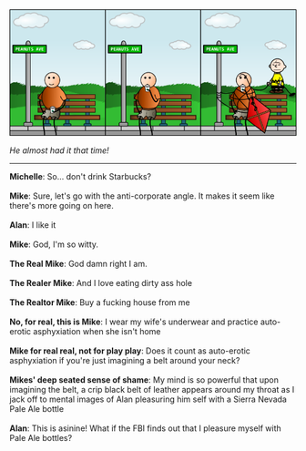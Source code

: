 <!--
.. title: It's a Web Comic, Charlie Brown!
.. slug: its-a-web-comic-charlie-brown
.. date: 2009/08/11 00:00:00
.. tags: 
.. link: 
.. description: 
-->

<a href='its-a-web-comic-charlie-brown.html' title='View comments'>
<img class='comic' src='../assets/comics/20090811.png' />
</a>

<em>He almost had it that time!</em>

<!-- TEASER_END -->
<hr />

<div class='comments'>
<b>Michelle</b>: So... don't drink Starbucks?<br /><br />
<b>Mike</b>: Sure, let's go with the anti-corporate angle.  It makes it seem like there's more going on here.<br /><br />
<b>Alan</b>: I like it<br /><br />
<b>Mike</b>: God, I'm so witty. <br /><br />
<b>The Real Mike</b>: God damn right I am.<br /><br />
<b>The Realer Mike</b>: And I love eating dirty ass hole<br /><br />
<b>The Realtor Mike</b>: Buy a fucking house from me<br /><br />
<b>No, for real, this is Mike</b>: I wear my wife's underwear and practice auto-erotic asphyxiation when she isn't home<br /><br />
<b>Mike for real real, not for play play</b>: Does it count as auto-erotic asphyxiation if you're just imagining a belt around your neck?<br /><br />
<b>Mikes' deep seated sense of shame</b>: My mind is so powerful that upon imagining the belt, a crip black belt of leather appears around my throat as I jack off to mental images of Alan pleasuring him self with a Sierra Nevada Pale Ale bottle<br /><br />
<b>Alan</b>: This is asinine!  What if the FBI finds out that I pleasure myself with Pale Ale bottles?<br /><br />
</div>

